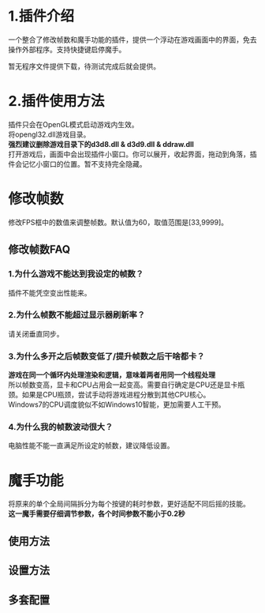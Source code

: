 ﻿# 1.插件介绍
一个整合了修改帧数和魔手功能的插件，提供一个浮动在游戏画面中的界面，免去操作外部程序。支持快捷键启停魔手。

暂无程序文件提供下载，待测试完成后就会提供。

# 2.插件使用方法
插件只会在OpenGL模式启动游戏内生效。</br>
将opengl32.dll游戏目录。</br>
**强烈建议删除游戏目录下的d3d8.dll & d3d9.dll & ddraw.dll**</br>
打开游戏后，画面中会出现插件小窗口。你可以展开，收起界面，拖动到角落，插件会记忆小窗口的位置。暂不支持完全隐藏。

# 修改帧数
修改FPS框中的数值来调整帧数。默认值为60，取值范围是[33,9999]。</br>

## 修改帧数FAQ

### 1.为什么游戏不能达到我设定的帧数？
插件不能凭空变出性能来。

### 2.为什么帧数不能超过显示器刷新率？
请关闭垂直同步。

### 3.为什么多开之后帧数变低了/提升帧数之后干啥都卡？
**游戏在同一个循环内处理渲染和逻辑，意味着两者用同一个线程处理**</br>
所以帧数变高，显卡和CPU占用会一起变高。需要自行确定是CPU还是显卡瓶颈。如果是CPU瓶颈，尝试手动将游戏进程分散到其他CPU核心。</br>
Windows7的CPU调度貌似不如Windows10智能，更加需要人工干预。

### 4.为什么我的帧数波动很大？
电脑性能不能一直满足所设定的帧数，建议降低设置。

# 魔手功能
将原来的单个全局间隔拆分为每个按键的耗时参数，更好适配不同后摇的技能。</br>
**这一魔手需要仔细调节参数，各个时间参数不能小于0.2秒**

## 使用方法

## 设置方法

## 多套配置
